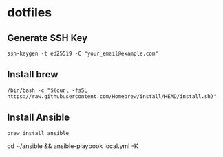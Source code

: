 # dotfiles

## Generate SSH Key
```
ssh-keygen -t ed25519 -C "your_email@example.com"
```

## Install brew
```
/bin/bash -c "$(curl -fsSL https://raw.githubusercontent.com/Homebrew/install/HEAD/install.sh)"
```

## Install Ansible
```
brew install ansible
```

cd ~/ansible && ansible-playbook local.yml -K
